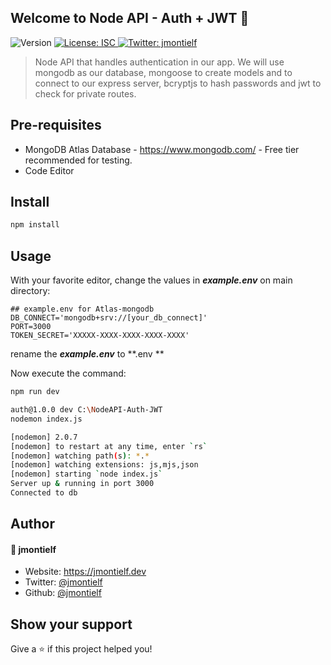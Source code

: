 ## Welcome to Node API - Auth + JWT 👋

<p>
  <img alt="Version" src="https://img.shields.io/badge/version-0.1.0-blue.svg?cacheSeconds=2592000" />
<a href="#" target="_blank">
	<img alt="License: ISC" src="https://img.shields.io/badge/License-ISC-yellow.svg" />
</a>
<a href="https://twitter.com/jmontielf" target="_blank">
	<img alt="Twitter: jmontielf" src="https://img.shields.io/twitter/follow/jmontielf.svg?style=social" />
</a>
</p>

> Node API that handles authentication in our app. We will use mongodb as our database, mongoose to create models and to connect to our express server, bcryptjs to hash passwords and jwt to check for private routes.

## Pre-requisites

- MongoDB Atlas Database - https://www.mongodb.com/  - Free tier recommended for testing.
- Code Editor

## Install

```sh
npm install
```

## Usage

With your favorite editor, change the values in ***example.env*** on main directory:

```
## example.env for Atlas-mongodb 
DB_CONNECT='mongodb+srv://[your_db_connect]'
PORT=3000
TOKEN_SECRET='XXXXX-XXXX-XXXX-XXXX-XXXX'
```

rename the ***example.env*** to **.env **

Now execute the command:

```sh
npm run dev
```

```sh
auth@1.0.0 dev C:\NodeAPI-Auth-JWT
nodemon index.js

[nodemon] 2.0.7
[nodemon] to restart at any time, enter `rs`
[nodemon] watching path(s): *.*
[nodemon] watching extensions: js,mjs,json
[nodemon] starting `node index.js`
Server up & running in port 3000
Connected to db
```

## Author

#### 👤 **jmontielf**

- Website: https://jmontielf.dev
- Twitter: [@jmontielf](https://twitter.com/jmontielf)
- Github: [@jmontielf](https://github.com/jmontielf)

## Show your support

Give a ⭐️ if this project helped you!
